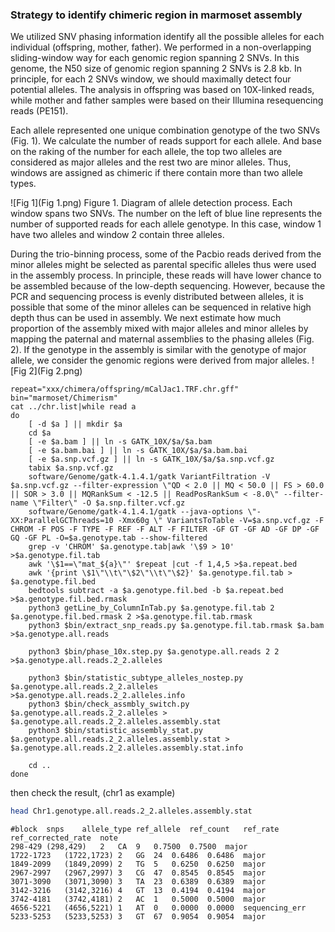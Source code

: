 ### Strategy to identify chimeric region in marmoset assembly

We utilized SNV phasing information identify all the possible alleles for each individual (offspring, mother, father). We performed in a non-overlapping sliding-window way for each genomic region spanning 2 SNVs. In this genome, the N50 size of genomic region spanning 2 SNVs is 2.8 kb. In principle, for each 2 SNVs window, we should maximally detect four potential alleles. The analysis in offspring was based on 10X-linked reads, while mother and father samples were based on their Illumina resequencing reads (PE151). 

Each allele represented one unique combination genotype of the two SNVs (Fig. 1). We calculate the number of reads support for each allele. And base on the raking of the number for each allele, the top two alleles are considered as major alleles and the rest two are minor alleles. Thus, windows are assigned as chimeric if there contain more than two allele types.

![Fig 1](Fig 1.png)
Figure 1. Diagram of allele detection process. Each window spans two SNVs. The number on the left of blue line represents the number of supported reads for each allele genotype. In this case, window 1 have two alleles and window 2 contain three alleles. 


During the trio-binning process, some of the Pacbio reads derived from the minor alleles might be selected as parental specific alleles thus were used in the assembly process. In principle, these reads will have lower chance to be assembled because of the low-depth sequencing. However, because the PCR and sequencing process is evenly distributed between alleles, it is possible that some of the minor alleles can be sequenced in relative high depth thus can be used in assembly. We next estimate how much proportion of the assembly mixed with major alleles and minor alleles by mapping the paternal and maternal assemblies to the phasing alleles (Fig. 2). If the genotype in the assembly is similar with the genotype of major allele, we consider the genomic regions were derived from major alleles. ![Fig 2](Fig 2.png)



```shell
repeat="xxx/chimera/offspring/mCalJac1.TRF.chr.gff"
bin="marmoset/Chimerism"
cat ../chr.list|while read a
do
	[ -d $a ] || mkdir $a
	cd $a
	[ -e $a.bam ] || ln -s GATK_10X/$a/$a.bam
	[ -e $a.bam.bai ] || ln -s GATK_10X/$a/$a.bam.bai
	[ -e $a.snp.vcf.gz ] || ln -s GATK_10X/$a/$a.snp.vcf.gz
	tabix $a.snp.vcf.gz
	software/Genome/gatk-4.1.4.1/gatk VariantFiltration -V $a.snp.vcf.gz --filter-expression \"QD < 2.0 || MQ < 50.0 || FS > 60.0 || SOR > 3.0 || MQRankSum < -12.5 || ReadPosRankSum < -8.0\" --filter-name \"Filter\" -O $a.snp.filter.vcf.gz
	software/Genome/gatk-4.1.4.1/gatk --java-options \"-XX:ParallelGCThreads=10 -Xmx60g \" VariantsToTable -V=$a.snp.vcf.gz -F CHROM -F POS -F TYPE -F REF -F ALT -F FILTER -GF GT -GF AD -GF DP -GF GQ -GF PL -O=$a.genotype.tab --show-filtered
	grep -v 'CHROM' $a.genotype.tab|awk '\$9 > 10'  >$a.genotype.fil.tab
	awk '\$1==\"mat_${a}\"' $repeat |cut -f 1,4,5 >$a.repeat.bed
	awk '{print \$1\"\\t\"\$2\"\\t\"\$2}' $a.genotype.fil.tab > $a.genotype.fil.bed
	bedtools subtract -a $a.genotype.fil.bed -b $a.repeat.bed >$a.genotype.fil.bed.rmask
	python3 getLine_by_ColumnInTab.py $a.genotype.fil.tab 2 $a.genotype.fil.bed.rmask 2 >$a.genotype.fil.tab.rmask
	python3 $bin/extract_snp_reads.py $a.genotype.fil.tab.rmask $a.bam >$a.genotype.all.reads
	
	python3 $bin/phase_10x.step.py $a.genotype.all.reads 2 2 >$a.genotype.all.reads.2_2.alleles
	
	python3 $bin/statistic_subtype_alleles_nostep.py $a.genotype.all.reads.2_2.alleles >$a.genotype.all.reads.2_2.alleles.info
	python3 $bin/check_assmbly_switch.py $a.genotype.all.reads.2_2.alleles > $a.genotype.all.reads.2_2.alleles.assembly.stat
	python3 $bin/statistic_assembly_stat.py $a.genotype.all.reads.2_2.alleles.assembly.stat > $a.genotype.all.reads.2_2.alleles.assembly.stat.info

	cd ..
done
```

then check the result, (chr1 as example)

```bash
head Chr1.genotype.all.reads.2_2.alleles.assembly.stat
```

```text
#block	snps	allele_type	ref_allele	ref_count	ref_rate	ref_corrected_rate	note
298-429	(298,429)	2	CA	9	0.7500	0.7500	major
1722-1723	(1722,1723)	2	GG	24	0.6486	0.6486	major
1849-2099	(1849,2099)	2	TG	5	0.6250	0.6250	major
2967-2997	(2967,2997)	3	CG	47	0.8545	0.8545	major
3071-3090	(3071,3090)	3	TA	23	0.6389	0.6389	major
3142-3216	(3142,3216)	4	GT	13	0.4194	0.4194	major
3742-4181	(3742,4181)	2	AC	1	0.5000	0.5000	major
4656-5221	(4656,5221)	1	AT	0	0.0000	0.0000	sequencing_err
5233-5253	(5233,5253)	3	GT	67	0.9054	0.9054	major
```